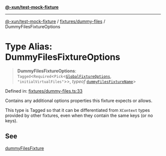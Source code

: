 [**@-xun/test-mock-fixture**](../../../README.md)

***

[@-xun/test-mock-fixture](../../../README.md) / [fixtures/dummy-files](../README.md) / DummyFilesFixtureOptions

# Type Alias: DummyFilesFixtureOptions

> **DummyFilesFixtureOptions**: `Tagged`\<`Required`\<`Pick`\<[`GlobalFixtureOptions`](../../../types/options/type-aliases/GlobalFixtureOptions.md), `"initialVirtualFiles"`\>\>, *typeof* [`dummyFilesFixtureName`](../variables/dummyFilesFixtureName.md)\>

Defined in: [fixtures/dummy-files.ts:33](https://github.com/Xunnamius/test-utils/blob/ba2bb54f0f2d41708034e4076c72856c63c5167a/packages/test-mock-fixture/src/fixtures/dummy-files.ts#L33)

Contains any additional options properties this fixture expects or allows.

This type is Tagged so that it can be differentiated from `XContext`
types provided by other fixtures, even when they contain the same keys (or no
keys).

## See

[dummyFilesFixture](../functions/dummyFilesFixture.md)
